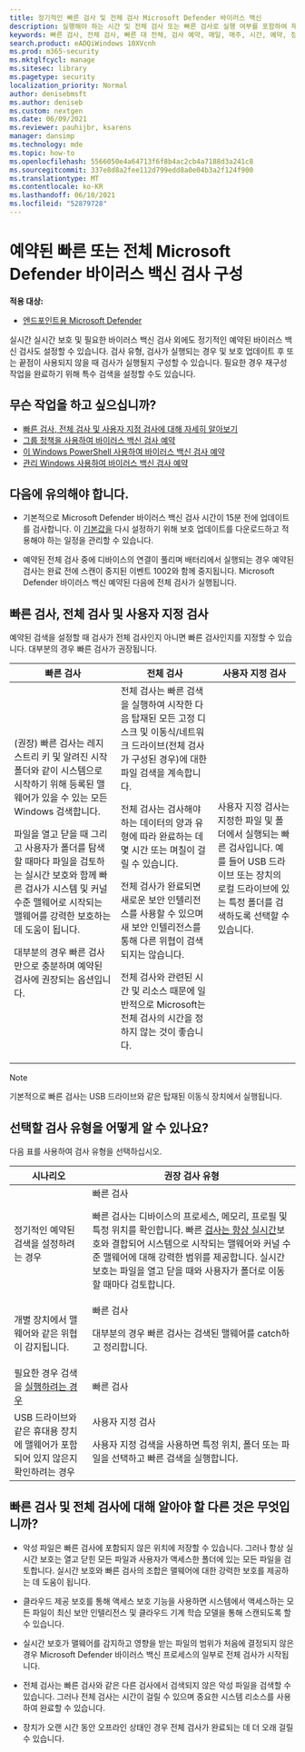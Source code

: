 ```yaml
---
title: 정기적인 빠른 검사 및 전체 검사 Microsoft Defender 바이러스 백신
description: 실행해야 하는 시간 및 전체 검사 또는 빠른 검사로 실행 여부를 포함하여 재발(예약된) 검사 설정
keywords: 빠른 검사, 전체 검사, 빠른 대 전체, 검사 예약, 매일, 매주, 시간, 예약, 정기적인
search.product: eADQiWindows 10XVcnh
ms.prod: m365-security
ms.mktglfcycl: manage
ms.sitesec: library
ms.pagetype: security
localization_priority: Normal
author: denisebmsft
ms.author: deniseb
ms.custom: nextgen
ms.date: 06/09/2021
ms.reviewer: pauhijbr, ksarens
manager: dansimp
ms.technology: mde
ms.topic: how-to
ms.openlocfilehash: 5566050e4a64713f6f8b4ac2cb4a7188d3a241c8
ms.sourcegitcommit: 337e8d8a2fee112d799edd8a0e04b3a2f124f900
ms.translationtype: MT
ms.contentlocale: ko-KR
ms.lasthandoff: 06/10/2021
ms.locfileid: "52879728"
---
```

# <a name="configure-scheduled-quick-or-full-microsoft-defender-antivirus-scans"></a>예약된 빠른 또는 전체 Microsoft Defender 바이러스 백신 검사 구성

**적용 대상:**

- [엔드포인트용 Microsoft Defender](/microsoft-365/security/defender-endpoint/)

실시간 실시간 보호 및 필요한 바이러스 [](run-scan-microsoft-defender-antivirus.md) 백신 검사 외에도 정기적인 예약된 바이러스 백신 검사도 설정할 수 있습니다. 검사 유형, 검사가 실행되는 경우 및 보호 업데이트 후 또는 [](manage-protection-updates-microsoft-defender-antivirus.md) 끝점이 사용되지 않을 때 검사가 실행될지 구성할 수 있습니다. 필요한 경우 재구성 작업을 완료하기 위해 특수 검색을 설정할 수도 있습니다.

## <a name="what-do-you-want-to-do"></a>무슨 작업을 하고 싶으십니까?

- [빠른 검사, 전체 검사 및 사용자 지정 검사에 대해 자세히 알아보기](#quick-scan-full-scan-and-custom-scan)
- [그룹 정책을 사용하여 바이러스 백신 검사 예약](schedule-antivirus-scans-group-policy.md)
- [이 Windows PowerShell 사용하여 바이러스 백신 검사 예약](schedule-antivirus-scans-powershell.md)
- [관리 Windows 사용하여 바이러스 백신 검사 예약](schedule-antivirus-scans-wmi.md)

## <a name="keep-the-following-points-in-mind"></a>다음에 유의해야 합니다.

- 기본적으로 Microsoft Defender 바이러스 백신 검사 시간이 15분 전에 업데이트를 검사합니다. 이 [기본값을](manage-protection-update-schedule-microsoft-defender-antivirus.md) 다시 설정하기 위해 보호 업데이트를 다운로드하고 적용해야 하는 일정을 관리할 수 있습니다. 

- 예약된 전체 검사 중에 디바이스의 연결이 풀리며 배터리에서 실행되는 경우 예약된 검사는 완료 전에 스캔이 중지된 이벤트 1002와 함께 중지됩니다. Microsoft Defender 바이러스 백신 예약된 다음에 전체 검사가 실행됩니다.

## <a name="quick-scan-full-scan-and-custom-scan"></a>빠른 검사, 전체 검사 및 사용자 지정 검사

예약된 검색을 설정할 때 검사가 전체 검사인지 아니면 빠른 검사인지를 지정할 수 있습니다. 대부분의 경우 빠른 검사가 권장됩니다. 

| 빠른 검사  | 전체 검사  | 사용자 지정 검사 |
|---------|---------|---------|
| (권장) 빠른 검사는 레지스트리 키 및 알려진 시작 폴더와 같이 시스템으로 시작하기 위해 등록된 맬웨어가 있을 수 있는 모든 Windows 검색합니다. <p>파일을 열고 닫을 때 그리고 사용자가 폴더를 탐색할 때마다 파일을 검토하는 실시간 보호와 함께 빠른 검사가 시스템 및 커널 수준 맬웨어로 시작되는 맬웨어를 강력한 보호하는 데 도움이 됩니다. <p>대부분의 경우 빠른 검사만으로 충분하며 예약된 검사에 권장되는 옵션입니다. | 전체 검사는 빠른 검색을 실행하여 시작한 다음 탑재된 모든 고정 디스크 및 이동식/네트워크 드라이브(전체 검사가 구성된 경우)에 대한 파일 검색을 계속합니다. <p>전체 검사는 검사해야 하는 데이터의 양과 유형에 따라 완료하는 데 몇 시간 또는 며칠이 걸릴 수 있습니다.<p>전체 검사가 완료되면 새로운 보안 인텔리전스를 사용할 수 있으며 새 보안 인텔리전스를 통해 다른 위협이 검색되지는 않습니다. <p>전체 검사와 관련된 시간 및 리소스 때문에 일반적으로 Microsoft는 전체 검사의 시간을 정하지 않는 것이 좋습니다.  | 사용자 지정 검사는 지정한 파일 및 폴더에서 실행되는 빠른 검사입니다. 예를 들어 USB 드라이브 또는 장치의 로컬 드라이브에 있는 특정 폴더를 검색하도록 선택할 수 있습니다. <p> | 

> [!NOTE]
> 기본적으로 빠른 검사는 USB 드라이브와 같은 탑재된 이동식 장치에서 실행됩니다.

## <a name="how-do-i-know-which-scan-type-to-choose"></a>선택할 검사 유형을 어떻게 알 수 있나요?

다음 표를 사용하여 검사 유형을 선택하십시오.

| 시나리오  | 권장 검사 유형  |
|---------|---------|
| 정기적인 예약된 검색을 설정하려는 경우     | 빠른 검사 <p>빠른 검사는 디바이스의 프로세스, 메모리, 프로필 및 특정 위치를 확인합니다. 빠른 [검사는 항상 실시간](configure-real-time-protection-microsoft-defender-antivirus.md)보호와 결합되어 시스템으로 시작되는 맬웨어와 커널 수준 맬웨어에 대해 강력한 범위를 제공합니다. 실시간 보호는 파일을 열고 닫을 때와 사용자가 폴더로 이동할 때마다 검토합니다.         |
| 개별 장치에서 맬웨어와 같은 위협이 감지됩니다.     | 빠른 검사 <p>대부분의 경우 빠른 검사는 검색된 맬웨어를 catch하고 정리합니다.   |
| 필요한 경우 검색을 [실행하려는 경우](run-scan-microsoft-defender-antivirus.md)     | 빠른 검사       |
| USB 드라이브와 같은 휴대용 장치에 맬웨어가 포함되어 있지 않은지 확인하려는 경우 | 사용자 지정 검사 <p>사용자 지정 검색을 사용하면 특정 위치, 폴더 또는 파일을 선택하고 빠른 검색을 실행합니다. |

## <a name="what-else-do-i-need-to-know-about-quick-and-full-scans"></a>빠른 검사 및 전체 검사에 대해 알아야 할 다른 것은 무엇입니까?

- 악성 파일은 빠른 검사에 포함되지 않은 위치에 저장할 수 있습니다. 그러나 항상 실시간 보호는 열고 닫힌 모든 파일과 사용자가 액세스한 폴더에 있는 모든 파일을 검토합니다. 실시간 보호와 빠른 검사의 조합은 맬웨어에 대한 강력한 보호를 제공하는 데 도움이 됩니다.

- 클라우드 제공 보호를 통해 액세스 보호 기능을 사용하면 시스템에서 액세스하는 모든 파일이 최신 보안 인텔리전스 및 클라우드 기계 학습 모델을 통해 스캔되도록 할 수 있습니다. [](cloud-protection-microsoft-defender-antivirus.md)

- 실시간 보호가 맬웨어를 감지하고 영향을 받는 파일의 범위가 처음에 결정되지 않은 경우 Microsoft Defender 바이러스 백신 프로세스의 일부로 전체 검사가 시작됩니다.

- 전체 검사는 빠른 검사와 같은 다른 검사에서 검색되지 않은 악성 파일을 검색할 수 있습니다. 그러나 전체 검사는 시간이 걸릴 수 있으며 중요한 시스템 리소스를 사용하여 완료할 수 있습니다.

- 장치가 오랜 시간 동안 오프라인 상태인 경우 전체 검사가 완료되는 데 더 오래 걸릴 수 있습니다. 

